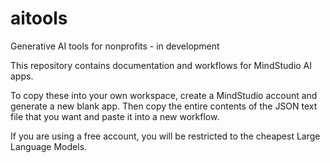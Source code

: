 # aitools
Generative AI tools for nonprofits - in development

This repository contains documentation and workflows for MindStudio AI apps. 

To copy these into your own workspace, create a MindStudio account and generate a new blank app. Then copy the entire contents of the JSON text file that you want and paste it into a new workflow. 

If you are using a free account, you will be restricted to the cheapest Large Language Models. 




